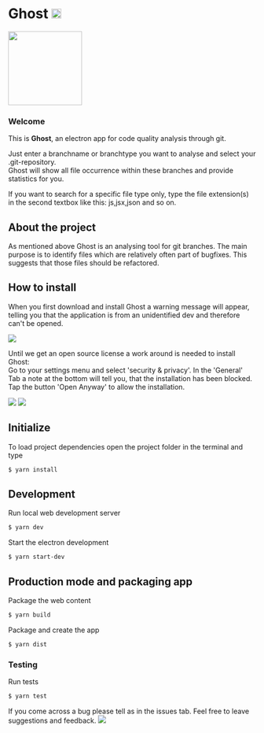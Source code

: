 # Ghost <img src="https://travis-ci.com/sprinteins/ghost.svg?branch=master" height="20px" />

<img src="assets/ghost_pacman.png" height="150px" />

### Welcome

<p>
  This is <b>Ghost</b>, an electron app for code quality analysis through git.
</p>
<p>
  Just enter a branchname or branchtype you want to analyse and select your .git-repository.<br>
  Ghost will show all file occurrence within these branches and provide statistics for you.

  If you want to search for a specific file type only, type the file extension(s) in the second textbox like this: js,jsx,json and so on.
</p>

## About the project

<p>
As mentioned above Ghost is an analysing tool for git branches. The main purpose is to identify files which are relatively often part of bugfixes. This suggests that those files should be refactored.
</p>

## How to install

<p> When you first download and install Ghost a warning message will appear, telling you that the application is from an unidentified dev and therefore can't be opened. </p>

<img src="assets/cant_be_opened.png">

<p> Until we get an open source license a work around is needed to install Ghost: <br>
Go to your settings menu and select 'security & privacy'. In the 'General' Tab a note at the bottom will tell you, that the installation has been blocked. Tap the button 'Open Anyway' to allow the installation. </p>

<img src="assets/general_settings.png">
<img src="assets/security_and_privacy.png">

## Initialize

To load project dependencies open the project folder in the terminal and type

```bash
$ yarn install
```

## Development

Run local web development server

```bash
$ yarn dev
```

Start the electron development

```bash
$ yarn start-dev
```

## Production mode and packaging app

Package the web content

```bash
$ yarn build
```

Package and create the app

```bash
$ yarn dist
```

### Testing

Run tests

```bash
$ yarn test
```

If you come across a bug please tell as in the issues tab.
Feel free to leave suggestions and feedback.
![](assets/ghost_pacman_gif.gif)
